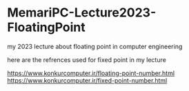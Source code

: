 # MemariPC-Lecture2023-FloatingPoint
my 2023 lecture about floating point in computer engineering

here are the refrences used for fixed point in my lecture

https://www.konkurcomputer.ir/floating-point-number.html
https://www.konkurcomputer.ir/fixed-point-number.html
